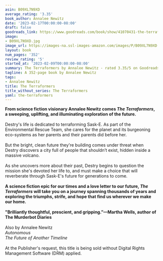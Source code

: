 ```yaml
---
asin: B09XL7N9XD
average_rating: '3.35'
book_author: Annalee Newitz
date: '2023-02-17T00:00:00-08:00'
draft: false
goodreads_link: https://www.goodreads.com/book/show/41070431-the-terraformers
image:
- B09XL7N9XD.jpg
image_url: https://images-na.ssl-images-amazon.com/images/P/B09XL7N9XD.01._SCLZZZZZZZ.jpg
layout: book
num_pages: '352'
review_rating: '5'
started_at: '2023-02-09T00:00:00-08:00'
summary: The Terraformers by Annalee Newitz - rated 3.35/5 on Goodreads
tagline: A 352-page book by Annalee Newitz
tags:
- Annalee Newitz
title: The Terraformers
title_without_series: The Terraformers
yaml: the-terraformers
---
```


<b>From science fiction visionary Annalee Newitz comes <i>The Terraformers</i>, a sweeping, uplifting, and illuminating exploration of the future. </b><br /><br />Destry's life is dedicated to terraforming Sask-E. As part of the Environmental Rescue Team, she cares for the planet and its burgeoning eco-systems as her parents and their parents did before her.<br /><br />But the bright, clean future they're building comes under threat when Destry discovers a city full of people that shouldn’t exist, hidden inside a massive volcano.<br /><br />As she uncovers more about their past, Destry begins to question the mission she's devoted her life to, and must make a choice that will reverberate through Sask-E's future for generations to come. <br /><br /><b>A science fiction epic for our times and a love letter to our future, <i>The Terraformers</i> will take you on a journey spanning thousands of years and </b><b>exploring the triumphs, strife, and hope that find us wherever we make our home. </b><br /><br /><b>"Brilliantly thoughtful, prescient, and gripping.”</b><b>—</b><b>Martha Wells, author of The Murderbot Diaries</b><br /><br />Also by Annalee Newitz<br /><i>Autonomous</i><br /><i>The Future of Another Timeline</i><br /><br />At the Publisher's request, this title is being sold without Digital Rights Management Software (DRM) applied.